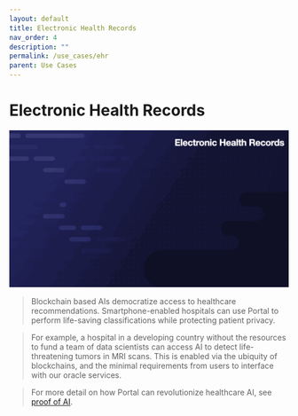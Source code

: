 ```yaml
---
layout: default
title: Electronic Health Records
nav_order: 4
description: ""
permalink: /use_cases/ehr
parent: Use Cases
---
```




# Electronic Health Records
![](../gifs/electronic_health_records.gif)
> Blockchain based AIs democratize access to healthcare recommendations. Smartphone-enabled hospitals can use Portal to perform life-saving classifications while protecting patient privacy. 

> For example, a hospital in a developing country without the resources to fund a team of data scientists can access AI to detect life-threatening tumors in MRI scans. This is enabled via the ubiquity of blockchains, and the minimal requirements from users to interface with our oracle services.

> For more detail on how Portal can revolutionize healthcare AI, see [proof of AI](https://whitepaper.portal3.ai/use_cases/proof_of_ai).